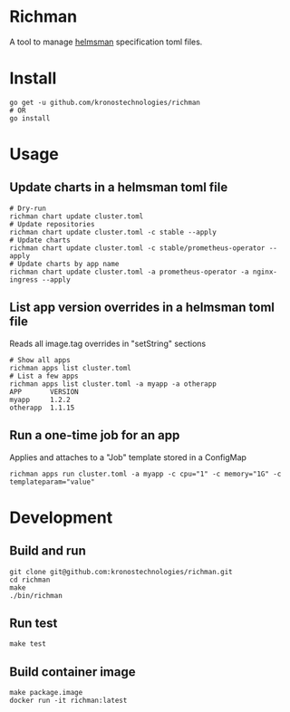 # Richman

A tool to manage [helmsman](https://github.com/Praqma/helmsman) specification toml files.

# Install
```
go get -u github.com/kronostechnologies/richman
# OR
go install
```

# Usage

## Update charts in a helmsman toml file
```
# Dry-run
richman chart update cluster.toml
# Update repositories
richman chart update cluster.toml -c stable --apply
# Update charts
richman chart update cluster.toml -c stable/prometheus-operator --apply
# Update charts by app name
richman chart update cluster.toml -a prometheus-operator -a nginx-ingress --apply
```

## List app version overrides in a helmsman toml file
Reads all image.tag overrides in "setString" sections
```
# Show all apps
richman apps list cluster.toml
# List a few apps
richman apps list cluster.toml -a myapp -a otherapp
APP       VERSION
myapp     1.2.2
otherapp  1.1.15
```

## Run a one-time job for an app
Applies and attaches to a "Job" template stored in a ConfigMap
```
richman apps run cluster.toml -a myapp -c cpu="1" -c memory="1G" -c templateparam="value"
```

# Development
## Build and run
```
git clone git@github.com:kronostechnologies/richman.git
cd richman
make
./bin/richman
```

## Run test
```
make test
```

## Build container image
```
make package.image
docker run -it richman:latest
```
